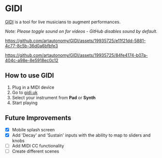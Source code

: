 # GIDI
[GIDI](https://gidi.uk) is a tool for live musicians to augment performances.

*Note: Please toggle sound on for videos - GitHub disables sound by default.*

https://github.com/artautonomy/GIDI/assets/19935725/e11f21dd-5881-4c77-8c5b-36d0a6bfbfe3

https://github.com/artautonomy/GIDI/assets/19935725/84fe4174-b07a-404c-a98e-8e5918ec0c12

## How to use GIDI

1. Plug in a MIDI device
2. Go to [gidi.uk](https://gidi.uk)
3. Select your instrument from **Pad** or **Synth**
4. Start playing

## Future Improvements

- [x] Mobile splash screen
- [x] Add 'Decay' and 'Sustain' inputs with the ability to map to sliders and knobs
- [ ] Add MIDI CC functionality 
- [ ] Create different scenes
